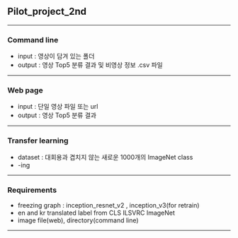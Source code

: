 
## Pilot_project_2nd


---
### Command line

* input : 영상이 담겨 있는 폴더
* output : 영상 Top5 분류 결과 및 비영상 정보 .csv 파일

---
### Web page

* input : 단일 영상 파일 또는 url
* output : 영상 Top5 분류 결과

---
### Transfer learning

* dataset : 대회용과 겹치지 않는 새로운 1000개의 ImageNet class
* -ing

---
### Requirements

* freezing graph : inception_resnet_v2 , inception_v3(for retrain)
* en and kr translated label from CLS ILSVRC ImageNet
* image file(web), directory(command line)

---
